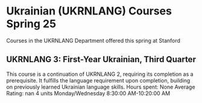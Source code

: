 # Ukrainian (UKRNLANG) Courses Spring 25 
Courses in the UKRNLANG Department offered this spring at Stanford
 ## UKRNLANG 3: First-Year Ukrainian, Third Quarter
This course is a continuation of UKRNLANG 2, requiring its completion as a prerequisite. It fulfills the language requirement upon completion, building on previously learned Ukrainian language skills.
Hours spent: None
Average Rating: nan
4 units
Monday/Wednesday 8:30:00 AM-10:20:00 AM